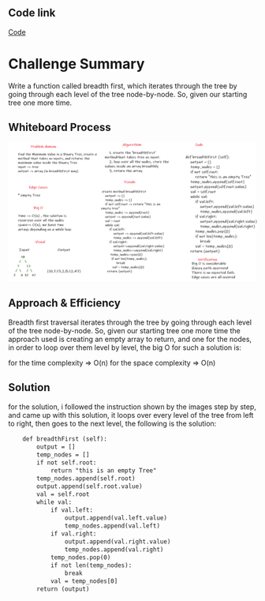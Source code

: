 ## Code link

[Code](trees/trees.py)

# Challenge Summary
Write a function called breadth first, which iterates through the tree by going through each level of the tree node-by-node. So, given our starting tree one more time.

## Whiteboard Process
![d](resources/cc17.png)

## Approach & Efficiency

Breadth first traversal iterates through the tree by going through each level of the tree node-by-node. So, given our starting tree one more time
the approach used is creating an empty array to return, and one for the nodes, in order to loop over them level by level, the big O for such a solution is:

for the time complexity => O(n)
for the space complexity => O(n)

## Solution

for the solution, i followed the instruction shown by the images step by step, and came up with this solution, it loops over every level of the tree from left to right, then goes to the next level, the following is the solution:

```
    def breadthFirst (self):    
        output = []
        temp_nodes = []
        if not self.root:
            return "this is an empty Tree"
        temp_nodes.append(self.root)
        output.append(self.root.value)
        val = self.root
        while val:
            if val.left:
                output.append(val.left.value)
                temp_nodes.append(val.left)
            if val.right:
                output.append(val.right.value)
                temp_nodes.append(val.right)
            temp_nodes.pop(0)
            if not len(temp_nodes):
                break
            val = temp_nodes[0]
        return (output)
```